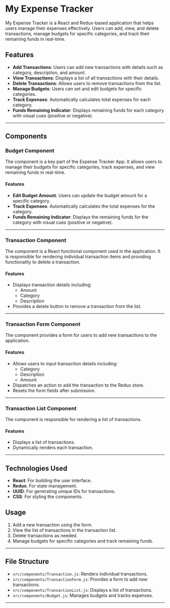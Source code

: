 # My Expense Tracker

My Expense Tracker is a React and Redux-based application that helps users manage their expenses effectively. Users can add, view, and delete transactions, manage budgets for specific categories, and track their remaining funds in real-time.

## Features

- **Add Transactions**: Users can add new transactions with details such as category, description, and amount.
- **View Transactions**: Displays a list of all transactions with their details.
- **Delete Transactions**: Allows users to remove transactions from the list.
- **Manage Budgets**: Users can set and edit budgets for specific categories.
- **Track Expenses**: Automatically calculates total expenses for each category.
- **Funds Remaining Indicator**: Displays remaining funds for each category with visual cues (positive or negative).

---

## Components

### Budget Component

The component is a key part of the Expense Tracker App. It allows users to manage their budgets for specific categories, track expenses, and view remaining funds in real-time.

#### Features

- **Edit Budget Amount**: Users can update the budget amount for a specific category.
- **Track Expenses**: Automatically calculates the total expenses for the category.
- **Funds Remaining Indicator**: Displays the remaining funds for the category with visual cues (positive or negative).

---

### Transaction Component

The component is a React functional component used in the application. It is responsible for rendering individual transaction items and providing functionality to delete a transaction.

#### Features

- Displays transaction details including:
  - Amount
  - Category
  - Description
- Provides a delete button to remove a transaction from the list.

---

### Transaction Form Component

The component provides a form for users to add new transactions to the application.

#### Features

- Allows users to input transaction details including:
  - Category
  - Description
  - Amount
- Dispatches an action to add the transaction to the Redux store.
- Resets the form fields after submission.

---

### Transaction List Component

The component is responsible for rendering a list of transactions.

#### Features

- Displays a list of transactions.
- Dynamically renders each transaction.

---

## Technologies Used

- **React**: For building the user interface.
- **Redux**: For state management.
- **UUID**: For generating unique IDs for transactions.
- **CSS**: For styling the components.



## Usage

1. Add a new transaction using the form.
2. View the list of transactions in the transaction list.
3. Delete transactions as needed.
4. Manage budgets for specific categories and track remaining funds.

---

## File Structure

- `src/components/Transaction.js`: Renders individual transactions.
- `src/components/TransactionForm.js`: Provides a form to add new transactions.
- `src/components/TransactionList.js`: Displays a list of transactions.
- `src/components/Budget.js`: Manages budgets and tracks expenses.

---

